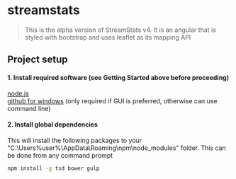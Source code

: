 # streamstats

> This is the alpha version of StreamStats v4.  It is an angular that is styled with bootstrap and uses leaflet as its mapping API


## Project setup

#### 1.  Install required software (see Getting Started above before proceeding)
[node.js](http://nodejs.org)  
[github for windows](https://windows.github.com/) (only required if GUI is preferred, otherwise can use command line)  

#### 2.  Install global dependencies
This will install the following packages to your "C:\Users\%user%\AppData\Roaming\npm\node_modules" folder.  This can be done from any command prompt

```bash
npm install -g tsd bower gulp
```